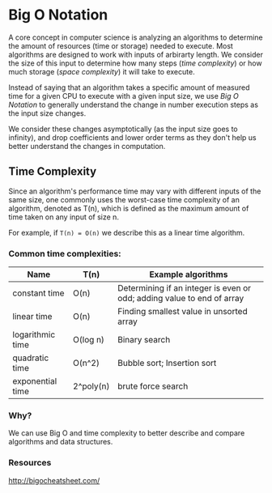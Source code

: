 # Big O Notation

A core concept in computer science is analyzing an algorithms to determine the amount of resources (time or storage) needed to execute. Most algorithms are designed to work with inputs of arbirarty length. We consider the size of this input to determine how many steps (*time complexity*) or how much storage (*space complexity*) it will take to execute.

Instead of saying that an algorithm takes a specific amount of measured time for a given CPU to execute with a given input size, we use *Big O Notation* to generally understand the change in number execution steps as the input size changes.

We consider these changes asymptotically (as the input size goes to infinity), and drop coefficients and lower order terms as they don't help us better understand the changes in computation.

## Time Complexity

Since an algorithm's performance time may vary with different inputs of the same size, one commonly uses the worst-case time complexity of an algorithm, denoted as T(n), which is defined as the maximum amount of time taken on any input of size n.

For example, if `T(n) = O(n)` we describe this as a linear time algorithm.

### Common time complexities:

| Name | T(n) | Example algorithms |
| -- | -- | -- |
| constant time | O(n) | Determining if an integer is even or odd; adding value to end of array |
| linear time | O(n) | Finding smallest value in unsorted array |
| logarithmic time | O(log n) | Binary search |
| quadratic time | O(n^2) | Bubble sort; Insertion sort |
| exponential time | 2^poly(n) | brute force search |

### Why?

We can use Big O and time complexity to better describe and compare algorithms and data structures.

### Resources

http://bigocheatsheet.com/
